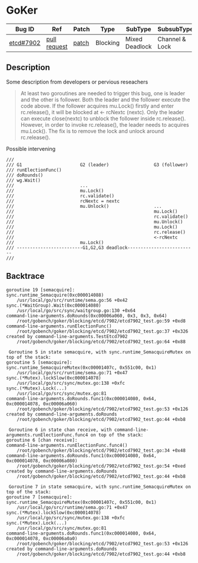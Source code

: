 
# GoKer

| Bug ID|  Ref | Patch | Type | SubType | SubsubType |
| ----  | ---- | ----  | ---- | ---- | ---- |
|[etcd#7902]|[pull request]|[patch]| Blocking | Mixed Deadlock | Channel & Lock |

[etcd#7902]:(etcd7902_test.go)
[patch]:https://github.com/etcd-io/etcd/pull/7902/files
[pull request]:https://github.com/etcd-io/etcd/pull/7902
 
## Description

Some description from developers or pervious reseachers

>  At least two goroutines are needed to trigger this bug,
>  one is leader and the other is follower. Both the leader 
>  and the follower execute the code above. If the follower
>  acquires mu.Lock() firstly and enter rc.release(), it will
>  be blocked at <- rcNextc (nextc). Only the leader can execute 
>  close(nextc) to unblock the follower inside rc.release().
>  However, in order to invoke rc.release(), the leader needs
>  to acquires mu.Lock(). 
>  The fix is to remove the lock and unlock around rc.release().

Possible intervening

```
///
/// G1						G2 (leader)					G3 (follower)
/// runElectionFunc()
/// doRounds()
/// wg.Wait()
/// 						...
/// 						mu.Lock()
/// 						rc.validate()
/// 						rcNextc = nextc
/// 						mu.Unlock()					...
/// 													mu.Lock()
/// 													rc.validate()
/// 													mu.Unlock()
/// 													mu.Lock()
/// 													rc.release()
/// 													<-rcNextc
/// 						mu.Lock()
/// -------------------------G1,G2,G3 deadlock--------------------------
///
```

## Backtrace

```
goroutine 19 [semacquire]:
sync.runtime_Semacquire(0xc000014088)
    /usr/local/go/src/runtime/sema.go:56 +0x42
sync.(*WaitGroup).Wait(0xc000014080)
    /usr/local/go/src/sync/waitgroup.go:130 +0x64
command-line-arguments.doRounds(0xc00006a060, 0x3, 0x3, 0x64)
    /root/gobench/goker/blocking/etcd/7902/etcd7902_test.go:59 +0xd8
command-line-arguments.runElectionFunc()
    /root/gobench/goker/blocking/etcd/7902/etcd7902_test.go:37 +0x326
created by command-line-arguments.TestEtcd7902
    /root/gobench/goker/blocking/etcd/7902/etcd7902_test.go:64 +0x88

 Goroutine 5 in state semacquire, with sync.runtime_SemacquireMutex on top of the stack:
goroutine 5 [semacquire]:
sync.runtime_SemacquireMutex(0xc00001407c, 0x551c00, 0x1)
    /usr/local/go/src/runtime/sema.go:71 +0x47
sync.(*Mutex).lockSlow(0xc000014078)
    /usr/local/go/src/sync/mutex.go:138 +0xfc
sync.(*Mutex).Lock(...)
    /usr/local/go/src/sync/mutex.go:81
command-line-arguments.doRounds.func1(0xc000014080, 0x64, 0xc000014078, 0xc00006a060)
    /root/gobench/goker/blocking/etcd/7902/etcd7902_test.go:53 +0x126
created by command-line-arguments.doRounds
    /root/gobench/goker/blocking/etcd/7902/etcd7902_test.go:44 +0xb8

 Goroutine 6 in state chan receive, with command-line-arguments.runElectionFunc.func4 on top of the stack:
goroutine 6 [chan receive]:
command-line-arguments.runElectionFunc.func4()
    /root/gobench/goker/blocking/etcd/7902/etcd7902_test.go:34 +0x48
command-line-arguments.doRounds.func1(0xc000014080, 0x64, 0xc000014078, 0xc00006a080)
    /root/gobench/goker/blocking/etcd/7902/etcd7902_test.go:54 +0xed
created by command-line-arguments.doRounds
    /root/gobench/goker/blocking/etcd/7902/etcd7902_test.go:44 +0xb8

 Goroutine 7 in state semacquire, with sync.runtime_SemacquireMutex on top of the stack:
goroutine 7 [semacquire]:
sync.runtime_SemacquireMutex(0xc00001407c, 0x551c00, 0x1)
    /usr/local/go/src/runtime/sema.go:71 +0x47
sync.(*Mutex).lockSlow(0xc000014078)
    /usr/local/go/src/sync/mutex.go:138 +0xfc
sync.(*Mutex).Lock(...)
    /usr/local/go/src/sync/mutex.go:81
command-line-arguments.doRounds.func1(0xc000014080, 0x64, 0xc000014078, 0xc00006a0a0)
    /root/gobench/goker/blocking/etcd/7902/etcd7902_test.go:53 +0x126
created by command-line-arguments.doRounds
    /root/gobench/goker/blocking/etcd/7902/etcd7902_test.go:44 +0xb8
```

